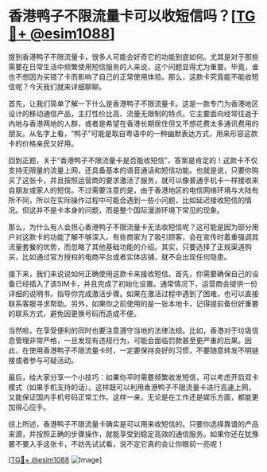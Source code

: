 # 香港鸭子不限流量卡可以收短信吗？[[TG💪+ @esim1088](https://t.me/s/esim1088)]

提到香港鸭子不限流量卡，很多人可能会好奇它的功能到底如何。尤其是对于那些需要在日常生活中频繁使用短信服务的人来说，这个问题显得尤为重要。毕竟，谁也不想因为买错了卡而影响了自己的正常使用体验。那么，这款卡究竟能不能收短信呢？今天我们就来详细聊聊。

首先，让我们简单了解一下什么是香港鸭子不限流量卡。这是一款专门为香港地区设计的移动通信产品，主打性价比高、流量无限制的特点。它主要面向经常往返于内地与香港两地的人群，或者是希望在香港长期居住但又不想花费太多通讯费用的朋友。从名字上看，“鸭子”可能是取自粤语中的一种幽默表达方式，用来形容这款卡的价格亲民又好用。

回到正题，关于“香港鸭子不限流量卡是否能收短信”，答案是肯定的！这款卡不仅支持无限量的流量上网，还具备基本的语音通话和短信功能。也就是说，只要你购买了这张卡，并且按照运营商的要求激活了服务，就可以像普通手机卡一样接收来自朋友或家人的短信。不过需要注意的是，由于香港地区的电信网络环境与大陆有所不同，所以在实际操作过程中可能会遇到一些小问题，比如延迟接收短信的情况。但这并不是卡本身的问题，而是整个国际漫游环境下常见的现象。

那么，为什么有人会担心香港鸭子不限流量卡无法收短信呢？这可能是因为部分用户对这款卡的功能了解不够深入。有些商家为了吸引顾客，会在宣传时着重强调其流量套餐的优势，而忽略了其他基础功能的介绍。其实，只要选择了正规渠道购买，比如通过官方授权的电商平台或者实体店铺，就不会出现任何隐患。

接下来，我们来说说如何正确使用这款卡来接收短信。首先，你需要确保自己的设备已经插入了该SIM卡，并且完成了初始化设置。通常情况下，运营商会提供一份详细的说明书，指导你完成激活步骤。如果在激活过程中遇到了困难，也可以直接联系客服寻求帮助。另外，如果你之前使用的是一张本地卡，记得提前备份好重要的联系方式，避免因更换号码而造成不便。

当然啦，在享受便利的同时也要注意遵守当地的法律法规。比如，香港对于垃圾信息管理非常严格，一旦发现有违规行为，可能会面临罚款甚至更严重的后果。因此，在使用香港鸭子不限流量卡时，一定要保持良好的习惯，不要随意转发不明链接或者参与可疑活动。

最后，给大家分享一个小技巧：如果你平时需要频繁收发短信，可以考虑开启双卡模式（如果手机支持的话）。这样既可以利用香港鸭子不限流量卡进行高速上网，又能保证国内手机号码正常工作。这样一来，无论是在工作还是娱乐方面，都能更加得心应手。

综上所述，香港鸭子不限流量卡确实是可以用来收短信的。只要你选择靠谱的产品来源，并按照正确的步骤操作，就能享受到稳定高效的通信服务。如果你还在犹豫要不要入手这张卡，不妨先试试看，说不定它真的会让你眼前一亮呢！

[[TG💪+ @esim1088](https://t.me/s/esim1088) ![Image](https://i.postimg.cc/4NQfJmqS/Snipaste-2025-05-13-00-14-12.png)]